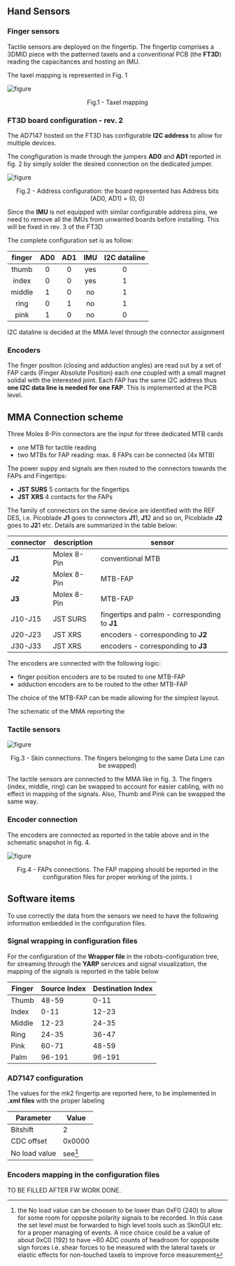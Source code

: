 ## Hand Sensors


### Finger sensors

Tactile sensors are deployed on the fingertip. 
The fingertip comprises a 3DMID piece with the patterned taxels and a conventional PCB (the **FT3D**) reading the capacitances and hosting an IMU. 

The taxel mapping is represented in Fig. 1 

![figure](../img/taxel_map.png)

<p align = "center">
Fig.1 - Taxel mapping
</p>


### FT3D board configuration - rev. 2 

The AD7147 hosted on the FT3D has configurable **I2C address**  to allow for multiple devices. 

The congfiguration is made through the jumpers **AD0** and **AD1** reported in fig. 2 by simply solder the desired connection on the dedicated jumper.

![figure](../img/FT3D_Top.png) 
<p align = "center">
Fig.2 - Address configuration: the board represented has Address bits (AD0, AD1) = (0, 0)
</p>

Since the **IMU** is not equipped with similar configurable address pins, we need to remove all the IMUs from unwanted boards before installing. This will be fixed in rev. 3 of the FT3D

The complete configuration set is as follow:

| finger |  AD0 | AD1 | IMU | I2C dataline | 
|:--:|:--:|:--:|:--:|:--:|
|thumb   | 0    | 0   | yes | 0            |
|index   | 0    | 0   | yes | 1            |
|middle  | 1    | 0   | no  | 1            |
|ring    | 0    | 1   | no  | 1            |
|pink    | 1    | 0   | no  | 0            |

I2C dataline is decided at the MMA level through the connector assignment

### Encoders


The finger position (closing and adduction angles) are read out by a set of FAP cards (Finger Absolute Position) each one coupled with a small magnet solidal with the interested joint.
Each FAP has the same I2C address thus **one I2C data line is needed for one FAP**. This is implemented at the PCB level. 

## MMA Connection scheme


Three Molex 8-Pin connectors are the input for three dedicated MTB cards
- one MTB for tactile reading
- two MTBs for FAP reading: max. 8 FAPs can be connected (4x MTB)

The power suppy and signals are then routed to the connectors towards the FAPs and Fingertips:
- **JST SURS** 5 contacts for the fingertips
- **JST XRS** 4 contacts for the FAPs

The family of connectors on the same device are identified with the REF DES, 
i.e. Picoblade **J1** goes to connectors **J1**1, **J1**2 and so on, Picoblade **J2** goes to **J2**1 etc. 
Details are summarized in the table below:

| connector | description | sensor | 
|--|--|--|
|**J1** | Molex 8-Pin | conventional MTB |
|**J2** | Molex 8-Pin | MTB-FAP  |
|**J3** | Molex 8-Pin | MTB-FAP  |
| J10-J15 | JST SURS  | fingertips and palm - corresponding to **J1** |
| J20-J23 | JST XRS | encoders - corresponding to **J2** |
| J30-J33 | JST XRS | encoders - corresponding to **J3** |

The encoders are connected with the following logic:
- finger position encoders are to be routed to one MTB-FAP
- adduction encoders are to be routed to the other MTB-FAP

The choice of the MTB-FAP can be made allowing for the simplest layout.

The schematic of the MMA reporting the 

### Tactile sensors


![figure](../img/fingertips_connection.png) 
<p align = "center">
Fig.3 - Skin connections. The fingers belonging to the same Data Line can be swapped)
</p>


The tactile sensors are connected to the MMA like in fig. 3. The fingers (index, middle, ring) can be swapped to account for easier cabling, with no effect in mapping of the signals. Also, Thumb and Pink can be swapped the same way.


### Encoder connection


The encoders are connected as reported in the table above and in the schematic snapshot in fig. 4.

![figure](../img/encoders_connection.png)
<p align = "center">
Fig.4 - FAPs connections. The FAP mapping should be reported in the configuration files for proper working of the joints. )
</p>



## Software items

To use correctly the data from the sensors we need to have the following information embedded in the configuration files.

### Signal wrapping in configuration files 

For the configuration of the **Wrapper file** in the robots-configuration tree, for streaming through the **YARP** 
services and signal visualization, the mapping of the signals is reported in the table below

| Finger | Source Index | Destination Index |
|-- |--|--|
| Thumb  | 48-59  |  0-11   |
| Index  | 0-11   |  12-23  |
| Middle | 12-23  |  24-35  |
| Ring   | 24-35  |  36-47  |
| Pink   | 60-71  |  48-59  |
| Palm   | 96-191 |  96-191 |

### AD7147 configuration

The values for the mk2 fingertip are reported here, to be implemented in **.xml files** with the proper labeling

| Parameter |  Value | 
|--|--|
| Bitshift | 2 |
| CDC offset | 0x0000 | 
| No load value | see[^1] |


[^1]: the No load value can be choosen to be lower than 0xF0 (240) to allow for some room for opposite polarity signals to be recorded. In this case the set level must be forwarded to 
high level tools such as SkinGUI etc. for a proper managing of events. A nice choice could be a value of about 0xC0 (192) to have ~60 ADC counts of headroom for oppposite sign forces 
i.e. shear forces to be measured with the lateral taxels or elastic effects for non-touched taxels to improve force measurement


### Encoders mapping in the configuration files


TO BE FILLED AFTER FW WORK DONE.




